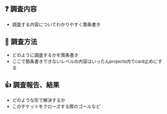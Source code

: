 ## :question: 調査内容

* 調査する内容についてわかりやすく箇条書き

## :memo:  調査方法

* どのように調査するかを箇条書き
* ここで箇条書きできないレベルの内容はいったんprojects内でcard止めにする

## :+1: 調査報告、結果

* どのような形で解決するか
* このチケットをクローズする際のゴールなど
